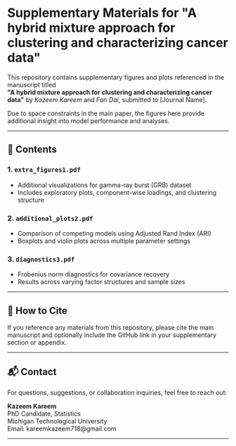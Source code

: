 # Supplementary Materials for "A hybrid mixture approach for clustering and characterizing cancer data"

This repository contains supplementary figures and plots referenced in the manuscript titled\
**"A hybrid mixture approach for clustering and characterizing cancer data"** by *Kazeem Kareem* and *Fan Dai*, submitted to [Journal Name].

Due to space constraints in the main paper, the figures here provide additional insight into model performance and analyses.

---

## 📄 Contents

### 1. `extra_figures1.pdf`

- Additional visualizations for gamma-ray burst (GRB) dataset
- Includes exploratory plots, component-wise loadings, and clustering structure

### 2. `additional_plots2.pdf`

- Comparison of competing models using Adjusted Rand Index (ARI)
- Boxplots and violin plots across multiple parameter settings

### 3. `diagnostics3.pdf`

- Frobenius norm diagnostics for covariance recovery
- Results across varying factor structures and sample sizes

---

## 🔗 How to Cite

If you reference any materials from this repository, please cite the main manuscript and optionally include the GitHub link in your supplementary section or appendix.

---

## 📬 Contact

For questions, suggestions, or collaboration inquiries, feel free to reach out:

**Kazeem Kareem**\
PhD Candidate, Statistics\
Michigan Technological University\
Email: kareemkazeem718\@gmail.com

---

